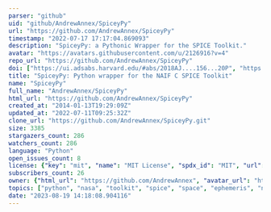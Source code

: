 ```yaml
---
parser: "github"
uid: "github/AndrewAnnex/SpiceyPy"
url: "https://github.com/AndrewAnnex/SpiceyPy"
timestamp: "2022-07-17 17:17:04.869093"
description: "SpiceyPy: a Pythonic Wrapper for the SPICE Toolkit."
avatar: "https://avatars.githubusercontent.com/u/2126916?v=4"
repo_url: "https://github.com/AndrewAnnex/SpiceyPy"
doi: ["https://ui.adsabs.harvard.edu/#abs/2018AJ....156...20P", "https://ui.adsabs.harvard.edu/#abs/2017LPICo1986.7081A", "https://ui.adsabs.harvard.edu/abs/2019ascl.soft03016A/abstract"]
title: "SpiceyPy: Python wrapper for the NAIF C SPICE Toolkit"
name: "SpiceyPy"
full_name: "AndrewAnnex/SpiceyPy"
html_url: "https://github.com/AndrewAnnex/SpiceyPy"
created_at: "2014-01-13T19:29:09Z"
updated_at: "2022-07-11T09:25:32Z"
clone_url: "https://github.com/AndrewAnnex/SpiceyPy.git"
size: 3385
stargazers_count: 286
watchers_count: 286
language: "Python"
open_issues_count: 8
license: {"key": "mit", "name": "MIT License", "spdx_id": "MIT", "url": "https://api.github.com/licenses/mit", "node_id": "MDc6TGljZW5zZTEz"}
subscribers_count: 26
owner: {"html_url": "https://github.com/AndrewAnnex", "avatar_url": "https://avatars.githubusercontent.com/u/2126916?v=4", "login": "AndrewAnnex", "type": "User"}
topics: ["python", "nasa", "toolkit", "spice", "space", "ephemeris", "navigation", "hacktoberfest"]
date: "2023-08-19 14:18:08.904116"
---
```

